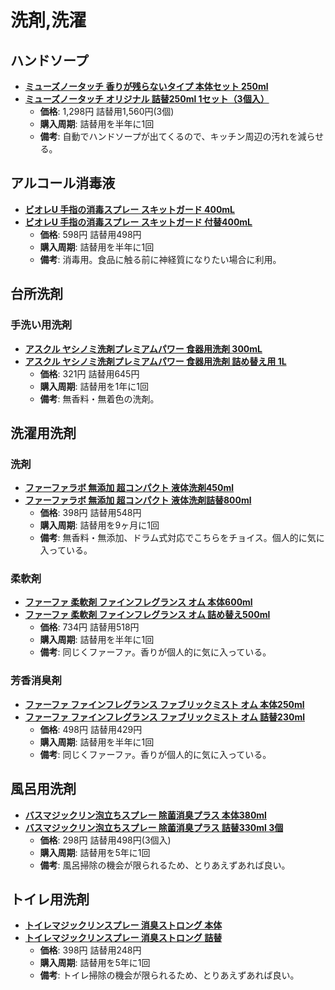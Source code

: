 洗剤,洗濯
====

ハンドソープ
----

- [**ミューズノータッチ 香りが残らないタイプ 本体セット 250ml**](https://lohaco.jp/product/2953595/)
- [**ミューズノータッチ オリジナル 詰替250ml 1セット（3個入）**](https://lohaco.jp/product/2787162/)
  - **価格**: 1,298円 詰替用1,560円(3個)
  - **購入周期**: 詰替用を半年に1回
  - **備考**: 自動でハンドソープが出てくるので、キッチン周辺の汚れを減らせる。

アルコール消毒液
----

- [**ビオレU 手指の消毒スプレー スキットガード 400mL**](https://lohaco.jp/product/3162755/)
- [**ビオレU 手指の消毒スプレー スキットガード 付替400mL**](https://lohaco.jp/product/3162737/)
  - **価格**: 598円 詰替用498円
  - **購入周期**: 詰替用を半年に1回
  - **備考**: 消毒用。食品に触る前に神経質になりたい場合に利用。


台所洗剤
----

### 手洗い用洗剤

- [**アスクル ヤシノミ洗剤プレミアムパワー 食器用洗剤 300mL**](https://lohaco.jp/product/1944072/)
- [**アスクル ヤシノミ洗剤プレミアムパワー 食器用洗剤 詰め替え用 1L**](https://lohaco.jp/product/1944045/)
  - **価格**: 321円 詰替用645円
  - **購入周期**: 詰替用を1年に1回
  - **備考**: 無香料・無着色の洗剤。


洗濯用洗剤
----

### 洗剤
- [**ファーファラボ 無添加 超コンパクト 液体洗剤450ml**](https://lohaco.jp/product/1463437/)
- [**ファーファラボ 無添加 超コンパクト 液体洗剤詰替800ml**](https://lohaco.jp/product/1463446/)
  - **価格**: 398円 詰替用548円
  - **購入周期**: 詰替用を9ヶ月に1回
  - **備考**: 無香料・無添加、ドラム式対応でこちらをチョイス。個人的に気に入っている。

### 柔軟剤

- [**ファーファ 柔軟剤 ファインフレグランス オム 本体600ml**](https://lohaco.jp/product/8522736/)
- [**ファーファ 柔軟剤 ファインフレグランス オム 詰め替え500ml**](https://lohaco.jp/product/8522745/)
  - **価格**: 734円 詰替用518円
  - **購入周期**: 詰替用を半年に1回
  - **備考**: 同じくファーファ。香りが個人的に気に入っている。

### 芳香消臭剤

- [**ファーファ ファインフレグランス ファブリックミスト オム 本体250ml**](https://lohaco.jp/product/9812436/)
- [**ファーファ ファインフレグランス ファブリックミスト オム 詰替230ml**](https://lohaco.jp/product/9812365/)
  - **価格**: 498円 詰替用429円
  - **購入周期**: 詰替用を半年に1回
  - **備考**: 同じくファーファ。香りが個人的に気に入っている。

風呂用洗剤
----

- [**バスマジックリン泡立ちスプレー 除菌消臭プラス 本体380ml**](https://lohaco.jp/product/1861149/)
- [**バスマジックリン泡立ちスプレー 除菌消臭プラス 詰替330ml 3個**](https://lohaco.jp/product/1861309/)
  - **価格**: 298円 詰替用498円(3個入)
  - **購入周期**: 詰替用を5年に1回
  - **備考**: 風呂掃除の機会が限られるため、とりあえずあれば良い。

トイレ用洗剤
----

- [**トイレマジックリンスプレー 消臭ストロング 本体**](https://lohaco.jp/product/1602782/)
- [**トイレマジックリンスプレー 消臭ストロング 詰替**](https://lohaco.jp/product/1602808/)
  - **価格**: 398円 詰替用248円
  - **購入周期**: 詰替用を5年に1回
  - **備考**: トイレ掃除の機会が限られるため、とりあえずあれば良い。
